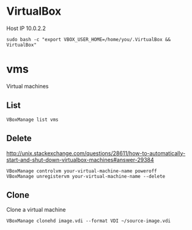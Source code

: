 # VirtualBox

Host IP 10.0.2.2

    sudo bash -c "export VBOX_USER_HOME=/home/you/.VirtualBox && VirtualBox"

# vms

Virtual machines

## List

    VBoxManage list vms

## Delete

<http://unix.stackexchange.com/questions/28611/how-to-automatically-start-and-shut-down-virtualbox-machines#answer-29384>

    VBoxManage controlvm your-virtual-machine-name poweroff
    VBoxManage unregistervm your-virtual-machine-name --delete

## Clone

Clone a virtual machine

    VBoxManage clonehd image.vdi --format VDI ~/source-image.vdi
